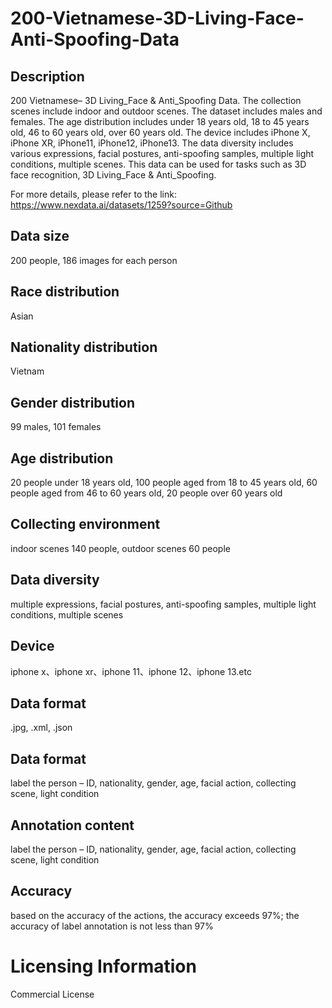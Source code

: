 # 200-Vietnamese-3D-Living-Face-Anti-Spoofing-Data

## Description
200 Vietnamese– 3D Living_Face & Anti_Spoofing Data. The collection scenes include indoor and outdoor scenes. The dataset includes males and females. The age distribution includes under 18 years old, 18 to 45 years old, 46 to 60 years old, over 60 years old. The device includes iPhone X, iPhone XR, iPhone11, iPhone12, iPhone13. The data diversity includes various expressions, facial postures, anti-spoofing samples, multiple light conditions, multiple scenes. This data can be used for tasks such as 3D face recognition, 3D Living_Face & Anti_Spoofing.

For more details, please refer to the link: https://www.nexdata.ai/datasets/1259?source=Github


## Data size
200 people, 186 images for each person
## Race distribution
Asian
## Nationality distribution
Vietnam
## Gender distribution
99 males, 101 females
## Age distribution
20 people under 18 years old, 100 people aged from 18 to 45 years old, 60 people aged from 46 to 60 years old, 20 people over 60 years old
## Collecting environment
indoor scenes 140 people, outdoor scenes 60 people
## Data diversity
multiple expressions, facial postures, anti-spoofing samples, multiple light conditions, multiple scenes
## Device
iphone x、iphone xr、iphone 11、iphone 12、iphone 13.etc
## Data format
.jpg, .xml, .json
## Data format
label the person – ID, nationality, gender, age, facial action, collecting scene, light condition
## Annotation content
label the person – ID, nationality, gender, age, facial action, collecting scene, light condition
## Accuracy
based on the accuracy of the actions, the accuracy exceeds 97%; the accuracy of label annotation is not less than 97%
# Licensing Information
Commercial License
